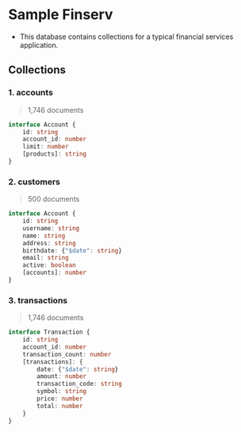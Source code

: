 # Sample Finserv
- This database contains collections for a typical financial services application.


## Collections

### 1. accounts
> 1,746 documents
```typescript
interface Account {
    id: string
    account_id: number
    limit: number
    [products]: string
}
```

### 2. customers
> 500 documents
```typescript
interface Account {
    id: string
    username: string
    name: string
    address: string
    birthdate: {"$date": string}
    email: string
    active: boolean
    [accounts]: number
}
```

### 3. transactions
> 1,746 documents
```typescript
interface Transaction {
    id: string
    account_id: number
    transaction_count: number
    [transactions]: {
        date: {"$date": string}
        amount: number
        transaction_code: string
        symbol: string
        price: number
        total: number
    }
}
```
